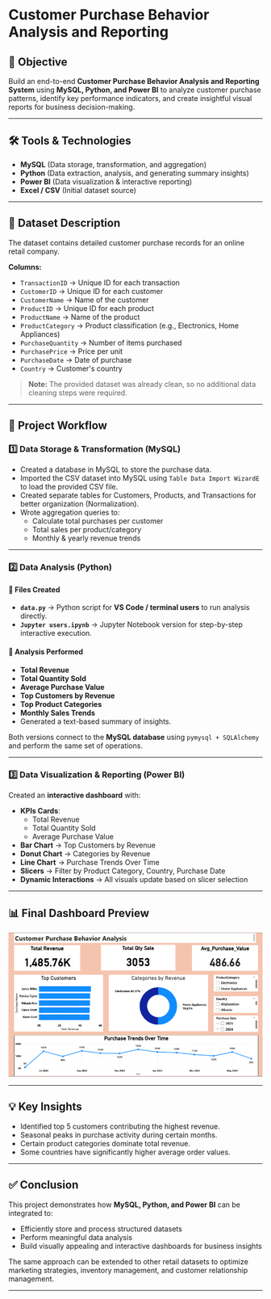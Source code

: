 # Customer Purchase Behavior Analysis and Reporting

## 📌 Objective
Build an end-to-end **Customer Purchase Behavior Analysis and Reporting System** using **MySQL, Python, and Power BI** to analyze customer purchase patterns, identify key performance indicators, and create insightful visual reports for business decision-making.

---

## 🛠 Tools & Technologies
- **MySQL** (Data storage, transformation, and aggregation)
- **Python** (Data extraction, analysis, and generating summary insights)
- **Power BI** (Data visualization & interactive reporting)
- **Excel / CSV** (Initial dataset source)

---

## 📂 Dataset Description
The dataset contains detailed customer purchase records for an online retail company.

**Columns:**
- `TransactionID` → Unique ID for each transaction  
- `CustomerID` → Unique ID for each customer  
- `CustomerName` → Name of the customer  
- `ProductID` → Unique ID for each product  
- `ProductName` → Name of the product  
- `ProductCategory` → Product classification (e.g., Electronics, Home Appliances)  
- `PurchaseQuantity` → Number of items purchased  
- `PurchasePrice` → Price per unit  
- `PurchaseDate` → Date of purchase  
- `Country` → Customer's country  

> **Note:** The provided dataset was already clean, so no additional data cleaning steps were required.

---

## 🔄 Project Workflow

### **1️⃣ Data Storage & Transformation (MySQL)**
- Created a database in MySQL to store the purchase data.
- Imported the CSV dataset into MySQL using `Table Data Import WizardE` to load the provided CSV file.
- Created separate tables for Customers, Products, and Transactions for better organization (Normalization).
- Wrote aggregation queries to:
  - Calculate total purchases per customer
  - Total sales per product/category
  - Monthly & yearly revenue trends

---

### **2️⃣ Data Analysis (Python)**

#### 📁 Files Created
- **`data.py`** → Python script for **VS Code / terminal users** to run analysis directly.
- **`Jupyter users.ipynb`** → Jupyter Notebook version for step-by-step interactive execution.

#### 📌 Analysis Performed
- **Total Revenue**
- **Total Quantity Sold**
- **Average Purchase Value**
- **Top Customers by Revenue**
- **Top Product Categories**
- **Monthly Sales Trends**
- Generated a text-based summary of insights.

Both versions connect to the **MySQL database** using `pymysql + SQLAlchemy` and perform the same set of operations.

---

### **3️⃣ Data Visualization & Reporting (Power BI)**
Created an **interactive dashboard** with:
- **KPIs Cards**:
  - Total Revenue
  - Total Quantity Sold
  - Average Purchase Value
- **Bar Chart** → Top Customers by Revenue
- **Donut Chart** → Categories by Revenue
- **Line Chart** → Purchase Trends Over Time
- **Slicers** → Filter by Product Category, Country, Purchase Date
- **Dynamic Interactions** → All visuals update based on slicer selection

---

## 📊 Final Dashboard Preview
![Dashboard Preview](Visual.PNG)

---

## 💡 Key Insights
- Identified top 5 customers contributing the highest revenue.
- Seasonal peaks in purchase activity during certain months.
- Certain product categories dominate total revenue.
- Some countries have significantly higher average order values.
  
---

## ✅ Conclusion
This project demonstrates how **MySQL, Python, and Power BI** can be integrated to:
- Efficiently store and process structured datasets
- Perform meaningful data analysis
- Build visually appealing and interactive dashboards for business insights

The same approach can be extended to other retail datasets to optimize marketing strategies, inventory management, and customer relationship management.

---
